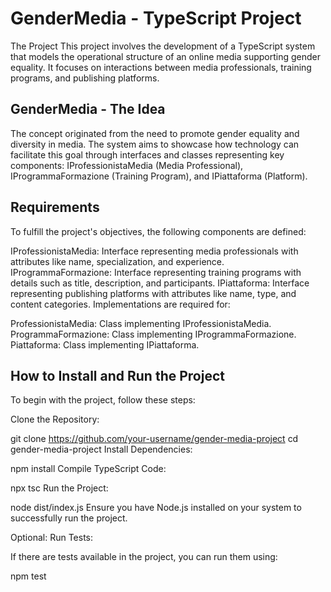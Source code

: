 # GenderMedia - TypeScript Project
The Project
This project involves the development of a TypeScript system that models the operational structure of an online media supporting gender equality. It focuses on interactions between media professionals, training programs, and publishing platforms.

## GenderMedia - The Idea
The concept originated from the need to promote gender equality and diversity in media. The system aims to showcase how technology can facilitate this goal through interfaces and classes representing key components: IProfessionistaMedia (Media Professional), IProgrammaFormazione (Training Program), and IPiattaforma (Platform).

## Requirements
To fulfill the project's objectives, the following components are defined:

IProfessionistaMedia: Interface representing media professionals with attributes like name, specialization, and experience.
IProgrammaFormazione: Interface representing training programs with details such as title, description, and participants.
IPiattaforma: Interface representing publishing platforms with attributes like name, type, and content categories.
Implementations are required for:

ProfessionistaMedia: Class implementing IProfessionistaMedia.
ProgrammaFormazione: Class implementing IProgrammaFormazione.
Piattaforma: Class implementing IPiattaforma.
## How to Install and Run the Project
To begin with the project, follow these steps:

Clone the Repository:

git clone https://github.com/your-username/gender-media-project
cd gender-media-project
Install Dependencies:

npm install
Compile TypeScript Code:

npx tsc
Run the Project:

node dist/index.js
Ensure you have Node.js installed on your system to successfully run the project.

Optional: Run Tests:

If there are tests available in the project, you can run them using:

npm test
